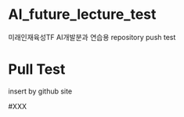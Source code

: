 # AI_future_lecture_test
미래인재육성TF AI개발분과 연습용 
repository push test
# Pull Test
insert by github site

#XXX
